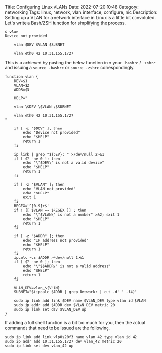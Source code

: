 Title: Configuring Linux VLANs
Date: 2022-07-20 10:48
Category: networking
Tags: linux, network, vlan, interface, configure, nic
Description: Setting up a VLAN for a network interface in Linux is a little bit convoluted. Let's write a Bash/ZSH function for simplifying the process.

    $ vlan
    Device not provided
    
    	vlan $DEV $VLAN $SUBNET
    
    	vlan eth0 42 10.31.155.1/27

This is a achieved by pasting the below function into your `.bashrc` / `.zshrc` and issuing a `source .bashrc` or `source .zshrc` correspondingly.

    function vlan {
    	DEV=$1
    	VLAN=$2
    	ADDR=$3
    
    	HELP="
    
    	vlan \$DEV \$VLAN \$SUBNET
    
    	vlan eth0 42 10.31.155.1/27
    "
    
    	if [ -z "$DEV" ]; then
    		echo "Device not provided"
    		echo "$HELP"
    		return 1
    	fi
    
    	ip link | grep "${DEV}: " >/dev/null 2>&1
    	if [ $? -ne 0 ]; then
    		echo "\"$DEV\" is not a valid device"
    		echo "$HELP"
    		return 1
    	fi
    
    	if [ -z "$VLAN" ]; then
    		echo "VLAN not provided"
    		echo "$HELP"
    		exit 1
    	fi
    	REGEX='^[0-9]+$'
    	if ! [[ $VLAN =~ $REGEX ]] ; then
    		echo "\"$VLAN\" is not a number" >&2; exit 1
    		echo "$HELP"
    		return 1
    	fi
    
    	if [ -z "$ADDR" ]; then
    		echo "IP address not provided"
    		echo "$HELP"
    		return 1
    	fi
    	ipcalc -cs $ADDR >/dev/null 2>&1
    	if [ $? -ne 0 ]; then
    		echo "\"$$ADDR\" is not a valid address"
    		echo "$HELP"
    		return 1
    	fi
    
    	VLAN_DEV=vlan_${VLAN}
    	SUBNET="$(ipcalc $ADDR | grep Network: | cut -d' ' -f4)"
    
    	sudo ip link add link $DEV name $VLAN_DEV type vlan id $VLAN
    	sudo ip addr add $ADDR dev $VLAN_DEV metric 20
    	sudo ip link set dev $VLAN_DEV up
    }

If adding a full shell function is a bit too much for you, then the actual commands that need to be issued are the following.


    sudo ip link add link wlp0s20f3 name vlan_42 type vlan id 42
    sudo ip addr add 10.31.155.1/27 dev vlan_42 metric 20
    sudo ip link set dev vlan_42 up